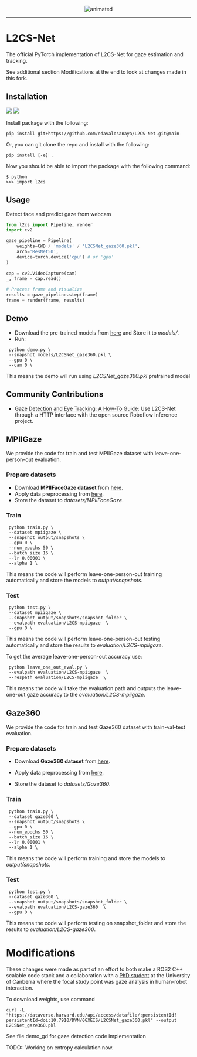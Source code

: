 


 <p align="center">
  <img src="https://github.com/Ahmednull/Storage/blob/main/gaze.gif" alt="animated" />
</p>


___

# L2CS-Net

The official PyTorch implementation of L2CS-Net for gaze estimation and tracking.

See additional section Modifications at the end to look at changes made in this fork.

## Installation
<img src="https://img.shields.io/badge/python%20-%2314354C.svg?&style=for-the-badge&logo=python&logoColor=white"/> <img src="https://img.shields.io/badge/PyTorch%20-%23EE4C2C.svg?&style=for-the-badge&logo=PyTorch&logoColor=white" />

Install package with the following:

```
pip install git+https://github.com/edavalosanaya/L2CS-Net.git@main
```

Or, you can git clone the repo and install with the following:

```
pip install [-e] .
```

Now you should be able to import the package with the following command:

```
$ python
>>> import l2cs
```

## Usage

Detect face and predict gaze from webcam

```python
from l2cs import Pipeline, render
import cv2

gaze_pipeline = Pipeline(
    weights=CWD / 'models' / 'L2CSNet_gaze360.pkl',
    arch='ResNet50',
    device=torch.device('cpu') # or 'gpu'
)
 
cap = cv2.VideoCapture(cam)
_, frame = cap.read()    

# Process frame and visualize
results = gaze_pipeline.step(frame)
frame = render(frame, results)
```

## Demo
* Download the pre-trained models from [here](https://drive.google.com/drive/folders/17p6ORr-JQJcw-eYtG2WGNiuS_qVKwdWd?usp=sharing) and Store it to *models/*.
*  Run:
```
 python demo.py \
 --snapshot models/L2CSNet_gaze360.pkl \
 --gpu 0 \
 --cam 0 \
```
This means the demo will run using *L2CSNet_gaze360.pkl* pretrained model

## Community Contributions

- [Gaze Detection and Eye Tracking: A How-To Guide](https://blog.roboflow.com/gaze-direction-position/): Use L2CS-Net through a HTTP interface with the open source Roboflow Inference project.

## MPIIGaze
We provide the code for train and test MPIIGaze dataset with leave-one-person-out evaluation.

### Prepare datasets
* Download **MPIIFaceGaze dataset** from [here](https://www.mpi-inf.mpg.de/departments/computer-vision-and-machine-learning/research/gaze-based-human-computer-interaction/its-written-all-over-your-face-full-face-appearance-based-gaze-estimation).
* Apply data preprocessing from [here](http://phi-ai.buaa.edu.cn/Gazehub/3D-dataset/).
* Store the dataset to *datasets/MPIIFaceGaze*.

### Train
```
 python train.py \
 --dataset mpiigaze \
 --snapshot output/snapshots \
 --gpu 0 \
 --num_epochs 50 \
 --batch_size 16 \
 --lr 0.00001 \
 --alpha 1 \

```
This means the code will perform leave-one-person-out training automatically and store the models to *output/snapshots*.

### Test
```
 python test.py \
 --dataset mpiigaze \
 --snapshot output/snapshots/snapshot_folder \
 --evalpath evaluation/L2CS-mpiigaze  \
 --gpu 0 \
```
This means the code will perform leave-one-person-out testing automatically and store the results to *evaluation/L2CS-mpiigaze*.

To get the average leave-one-person-out accuracy use:
```
 python leave_one_out_eval.py \
 --evalpath evaluation/L2CS-mpiigaze  \
 --respath evaluation/L2CS-mpiigaze  \
```
This means the code will take the evaluation path and outputs the leave-one-out gaze accuracy to the *evaluation/L2CS-mpiigaze*.

## Gaze360
We provide the code for train and test Gaze360 dataset with train-val-test evaluation.

### Prepare datasets
* Download **Gaze360 dataset** from [here](http://gaze360.csail.mit.edu/download.php).

* Apply data preprocessing from [here](http://phi-ai.buaa.edu.cn/Gazehub/3D-dataset/).

* Store the dataset to *datasets/Gaze360*.


### Train
```
 python train.py \
 --dataset gaze360 \
 --snapshot output/snapshots \
 --gpu 0 \
 --num_epochs 50 \
 --batch_size 16 \
 --lr 0.00001 \
 --alpha 1 \

```
This means the code will perform training and store the models to *output/snapshots*.

### Test
```
 python test.py \
 --dataset gaze360 \
 --snapshot output/snapshots/snapshot_folder \
 --evalpath evaluation/L2CS-gaze360  \
 --gpu 0 \
```
This means the code will perform testing on snapshot_folder and store the results to *evaluation/L2CS-gaze360*.

# Modifications

These changes were made as part of an effort to both make a ROS2 C++ scalable code stack and a collaboration with a [PhD student](https://github.com/NipuniHW) at the University of Canberra where the focal study point was gaze analysis in human-robot interaction.

To download weights, use command

```
curl -L "https://dataverse.harvard.edu/api/access/datafile/:persistentId?persistentId=doi:10.7910/DVN/0GXEIS/L2CSNet_gaze360.pkl" --output L2CSNet_gaze360.pkl
```

See file demo_gd for gaze detection code implementation

TODO:: Working on entropy calculation now.